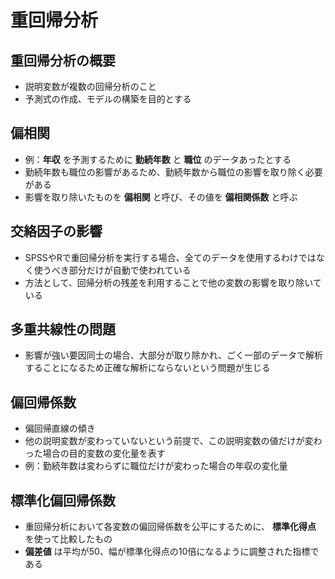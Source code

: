 # 重回帰分析

## 重回帰分析の概要

* 説明変数が複数の回帰分析のこと
* 予測式の作成、モデルの構築を目的とする

## 偏相関

* 例：__年収__ を予測するために __勤続年数__ と __職位__ のデータあったとする
* 勤続年数も職位の影響があるため、勤続年数から職位の影響を取り除く必要がある
* 影響を取り除いたものを __偏相関__ と呼び、その値を __偏相関係数__ と呼ぶ

## 交絡因子の影響

* SPSSやRで重回帰分析を実行する場合、全てのデータを使用するわけではなく使うべき部分だけが自動で使われている
* 方法として、回帰分析の残差を利用することで他の変数の影響を取り除いている

## 多重共線性の問題

* 影響が強い要因同士の場合、大部分が取り除かれ、ごく一部のデータで解析することになるため正確な解析にならないという問題が生じる

## 偏回帰係数

* 偏回帰直線の傾き
* 他の説明変数が変わっていないという前提で、この説明変数の値だけが変わった場合の目的変数の変化量を表す
* 例：勤続年数は変わらずに職位だけが変わった場合の年収の変化量

## 標準化偏回帰係数

* 重回帰分析において各変数の偏回帰係数を公平にするために、 __標準化得点__ を使って比較したもの
* __偏差値__ は平均が50、幅が標準化得点の10倍になるように調整された指標である